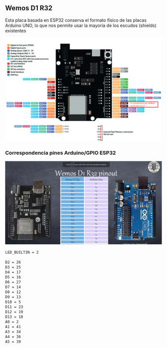 ## Wemos D1 R32

Esta placa basada en ESP32 conserva el formato físico de las placas Arduino UNO, lo que nos permite usar la mayoría de los escudos (shields) existentes

![](./images/Wemos_D1_R32_pinout.jpeg)

### Correspondencia pines Arduino/GPIO ESP32


![](./images/Pinout-Arduino-WemosD1R32.png)

    LED_BUILTIN = 2

    D2 = 26
    D3 = 25
    D4 = 17
    D5 = 16
    D6 = 27
    D7 = 14
    D8 = 12
    D9 = 13
    D10 = 5
    D11 = 23
    D12 = 19
    D13 = 18
    A0 = 2
    A1 = 41
    A3 = 34
    A4 = 36
    A5 = 39

